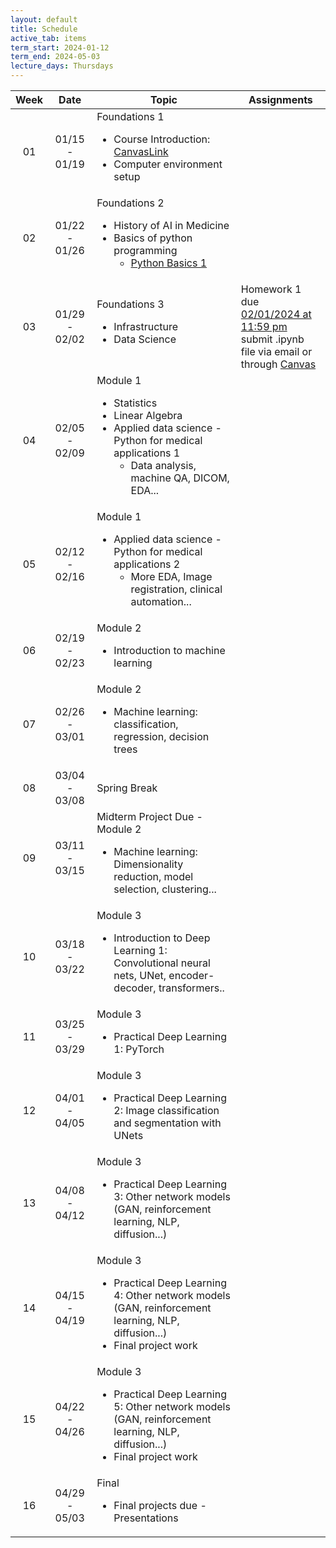 ```yaml
---
layout: default
title: Schedule
active_tab: items
term_start: 2024-01-12
term_end: 2024-05-03
lecture_days: Thursdays
---
```

<!--
<div class="alert alert-info">
You can <a href="https://upenn.hosted.panopto.com/Panopto/Pages/Sessions/List.aspx?folderID=82b51ccf-a22c-44fb-9582-ad99000835ae">watch recordings of the live lectures</a>, or you can watch <a href="modules.html">pre-recorded lectures for each module</a>.
</div>


<div class="alert alert-warning" markdown="1">
The schedule below shows the schedule section 401, which meets on Tuesday/Thursday.  [Click here for the 402 Monday/Wednesday section.](schedule2.html)
</div>
-->

<table class="table table-striped" >
  <thead>
    <tr>
      <th>Week</th>
      <th>Date</th> 
      <th>Topic</th>
      <th>Assignments</th>
    </tr>
  </thead>
  <tbody>
    <tr>
    <td style="text-align: center; vertical-align: middle;">01</td>
    <td style="text-align: center; vertical-align: middle;">01/15 - 01/19</td>
    <td>
        Foundations 1
        <ul>
          <li>Course Introduction: <a href="https://canvas.upenn.edu/courses/1771611/files/131032956?wrap=1">CanvasLink</a> </li>
          <li>Computer environment setup</li>
        </ul>
      </td>
    <td></td>
    </tr>    
    <tr>
    <td style="text-align: center; vertical-align: middle;">02</td>
    <td style="text-align: center; vertical-align: middle;">01/22 - 01/26</td>
    <td>
        Foundations 2
        <ul>
          <li>History of AI in Medicine</li>
          <li>Basics of python programming
          <ul>
            <li> <a href="https://github.com/PennMed-AI-for-Medicine/Module-0/blob/main/python_basics1.ipynb">Python Basics 1</a></li>
          </ul>
          </li>
        </ul>
      </td>
      <td></td>
    </tr>
    <tr>
    <td style="text-align: center; vertical-align: middle;">03</td>
    <td style="text-align: center; vertical-align: middle;">01/29 - 02/02</td>
    <td>
        Foundations 3
        <ul>
          <li>Infrastructure</li>
          <li>Data Science</li>
        </ul>
      </td>
    <td> Homework 1 due <br><u>02/01/2024 at 11:59 pm</u> <br>submit .ipynb file via email or through <a href="https://canvas.upenn.edu/courses/1771611/assignments/12119273">Canvas</a></td>
    </tr>
  <tr>
    <td style="text-align: center; vertical-align: middle;">04</td>
    <td td style="text-align: center; vertical-align: middle;">02/05 - 02/09</td>
    <td>
      Module 1
      <ul>
        <li>Statistics</li>
        <li>Linear Algebra</li>        
        <li>Applied data science - Python for medical applications 1
          <ul>
            <li>Data analysis, machine QA, DICOM, EDA...</li>
          </ul>
        </li>
      </ul>
    </td>
    <td></td>
</tr> 
<!-- Previous rows are assumed to be above -->
  <tr>
    <td style="text-align: center; vertical-align: middle;">05</td>
    <td style="text-align: center; vertical-align: middle;">02/12 - 02/16</td>
    <td>
      Module 1
      <ul>
        <li>Applied data science - Python for medical applications 2
          <ul>
            <li>More EDA, Image registration, clinical automation...</li>
          </ul>
        </li>
      </ul>
    </td>
    <td></td>
  </tr>
  <tr>
    <td style="text-align: center; vertical-align: middle;">06</td>
    <td style="text-align: center; vertical-align: middle;">02/19 - 02/23</td>
    <td>
      Module 2
      <ul>
        <li>Introduction to machine learning</li>
      </ul>
    </td>
  </tr>
  <tr>
    <td style="text-align: center; vertical-align: middle;">07</td>
    <td style="text-align: center; vertical-align: middle;">02/26 - 03/01</td>
    <td>
      Module 2
      <ul>
        <li>Machine learning: classification, regression, decision trees</li>
      </ul>
    </td>
    <td></td>
  </tr>
  <tr>
    <td style="text-align: center; vertical-align: middle;">08</td>
    <td style="text-align: center; vertical-align: middle;">03/04 - 03/08</td>
    <td>Spring Break</td>
  </tr>
  <tr>
    <td style="text-align: center; vertical-align: middle;">09</td>
    <td style="text-align: center; vertical-align: middle;">03/11 - 03/15</td>
    <td>
      Midterm Project Due - Module 2
      <ul>
        <li>Machine learning: Dimensionality reduction, model selection, clustering...</li>
      </ul>
    </td>
    <td></td>
  </tr>
  <tr>
    <td style="text-align: center; vertical-align: middle;">10</td>
    <td style="text-align: center; vertical-align: middle;">03/18 - 03/22</td>
    <td>
      Module 3
      <ul>
        <li>Introduction to Deep Learning 1: Convolutional neural nets, UNet, encoder-decoder, transformers..</li>
      </ul>
    </td>
    <td></td>
  </tr>
  <tr>
    <td style="text-align: center; vertical-align: middle;">11</td>
    <td style="text-align: center; vertical-align: middle;">03/25 - 03/29</td>
    <td>
      Module 3
      <ul>
        <li>Practical Deep Learning 1: PyTorch</li>
      </ul>
    </td>
  </tr>
  <tr>
    <td style="text-align: center; vertical-align: middle;">12</td>
    <td style="text-align: center; vertical-align: middle;">04/01 - 04/05</td>
    <td>
      Module 3
      <ul>
        <li>Practical Deep Learning 2: Image classification and segmentation with UNets</li>
      </ul>
    </td>
    <td></td>
  </tr>
  <tr>
    <td style="text-align: center; vertical-align: middle;">13</td>
    <td style="text-align: center; vertical-align: middle;">04/08 - 04/12</td>
    <td>
      Module 3
      <ul>
        <li>Practical Deep Learning 3: Other network models (GAN, reinforcement learning, NLP, diffusion...)</li>
      </ul>
    </td>
    <td></td>
  </tr>
  <tr>
    <td style="text-align: center; vertical-align: middle;">14</td>
    <td style="text-align: center; vertical-align: middle;">04/15 - 04/19</td>
    <td>
      Module 3
      <ul>
        <li>Practical Deep Learning 4: Other network models (GAN, reinforcement learning, NLP, diffusion...)</li>
        <li>Final project work</li>
      </ul>
    </td>
    <td></td>
  </tr>
  <tr>
    <td style="text-align: center; vertical-align: middle;">15</td>
    <td style="text-align: center; vertical-align: middle;">04/22 - 04/26</td>
    <td>
      Module 3
      <ul>
        <li>Practical Deep Learning 5: Other network models (GAN, reinforcement learning, NLP, diffusion...)</li>
        <li>Final project work</li>
      </ul>
    </td>
    <td></td>
  </tr>
  <tr>
    <td style="text-align: center; vertical-align: middle;">16</td>
    <td style="text-align: center; vertical-align: middle;">04/29 - 05/03</td>
    <td>
      Final
      <ul>
        <li>Final projects due - Presentations</li>
      </ul>
    </td>
    <td></td>
  </tr>
  <!-- More rows can be added here -->
</tbody>
</table>